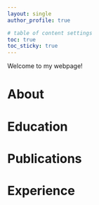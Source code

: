```yaml
---
layout: single
author_profile: true

# table of content settings
toc: true
toc_sticky: true
---
```


Welcome to my webpage!

# About

# Education

# Publications

# Experience
